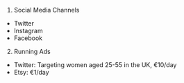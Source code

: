 1. Social Media Channels
- Twitter
- Instagram
- Facebook

2. Running Ads
- Twitter: Targeting women aged 25-55 in the UK, €10/day
- Etsy: €1/day
